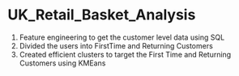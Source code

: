 # UK_Retail_Basket_Analysis

1. Feature engineering to get the customer level data using SQL
2. Divided the users into FirstTime and Returning Customers
3. Created efficient clusters to target the First Time and Returning Customers using KMEans

